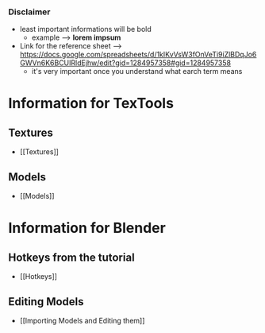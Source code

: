 ### Disclaimer
- least important informations will be bold
	- example --> **lorem impsum**
- Link for the reference sheet --> https://docs.google.com/spreadsheets/d/1kIKvVsW3fOnVeTi9iZlBDqJo6GWVn6K6BCUIRldEjhw/edit?gid=1284957358#gid=1284957358
	- it's very important once you understand what earch term means
# Information for TexTools
## Textures
- [[Textures]]
## Models
- [[Models]]

# Information for Blender
## Hotkeys from the tutorial
- [[Hotkeys]]
## Editing Models
- [[Importing Models and Editing them]]